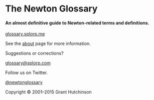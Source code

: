 
# The Newton Glossary

#### An almost definitive guide to Newton-related terms and definitions.

[glossary.splorp.me](http://glossary.splorp.me/)

See the [about](http://glossary.splorp.me/about) page for more information.

Suggestions or corrections?

[glossary@splorp.com](mailto:glossary@splorp.com)

Follow us on Twitter.

[@newtonglossary](http://twitter.com/newtonglossary)

Copyright © 2001–2015 Grant Hutchinson
